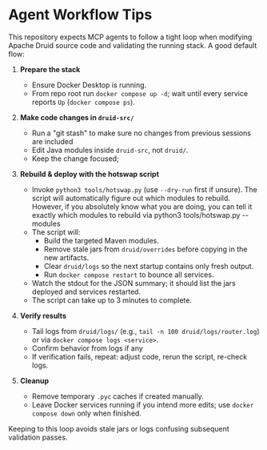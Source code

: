 # Agent Workflow Tips

This repository expects MCP agents to follow a tight loop when modifying Apache Druid source code and validating the running stack. A good default flow:

1. **Prepare the stack**
   - Ensure Docker Desktop is running.
   - From repo root run `docker compose up -d`; wait until every service reports `Up` (`docker compose ps`).

2. **Make code changes in `druid-src/`**
   - Run a "git stash" to make sure no changes from previous sessions are included
   - Edit Java modules inside `druid-src`, not `druid/`.
   - Keep the change focused; 

3. **Rebuild & deploy with the hotswap script**
   - Invoke `python3 tools/hotswap.py` (use `--dry-run` first if unsure). The script will automatically figure out which modules to rebuild. However, if you absolutely know what you are doing, you can tell it exactly which modules to rebuild via python3 tools/hotswap.py --modules <module>
   - The script will:
     - Build the targeted Maven modules.
     - Remove stale jars from `druid/overrides` before copying in the new artifacts.
     - Clear `druid/logs` so the next startup contains only fresh output.
     - Run `docker compose restart` to bounce all services.
   - Watch the stdout for the JSON summary; it should list the jars deployed and services restarted.
   - The script can take up to 3 minutes to complete.

4. **Verify results**
   - Tail logs from `druid/logs/` (e.g., `tail -n 100 druid/logs/router.log`) or via `docker compose logs <service>`.
   - Confirm behavior from logs if any
   - If verification fails, repeat: adjust code, rerun the script, re-check logs.

5. **Cleanup**
   - Remove temporary `.pyc` caches if created manually.
   - Leave Docker services running if you intend more edits; use `docker compose down` only when finished.

Keeping to this loop avoids stale jars or logs confusing subsequent validation passes.
